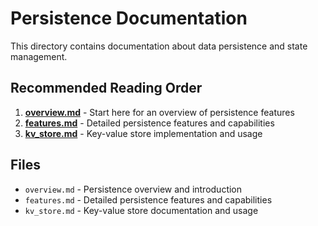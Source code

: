# Persistence Documentation

This directory contains documentation about data persistence and state management.

## Recommended Reading Order

1. **[overview.md](overview.md)** - Start here for an overview of persistence features
2. **[features.md](features.md)** - Detailed persistence features and capabilities
3. **[kv_store.md](kv_store.md)** - Key-value store implementation and usage

## Files

- `overview.md` - Persistence overview and introduction
- `features.md` - Detailed persistence features and capabilities
- `kv_store.md` - Key-value store documentation and usage

